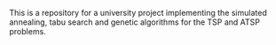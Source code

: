 This is a repository for a university project implementing the simulated annealing, tabu search and genetic algorithms for the TSP and ATSP problems.
